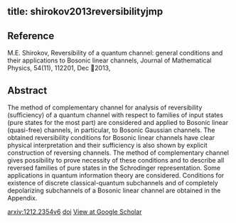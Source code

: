title: shirokov2013reversibilityjmp
---


## Reference

M.E. Shirokov, Reversibility of a quantum channel: general conditions and their applications to Bosonic linear channels, Journal of Mathematical Physics, 54(11), 112201, Dec 2013,

## Abstract 
  The method of complementary channel for analysis of reversibility
(sufficiency) of a quantum channel with respect to families of input states
(pure states for the most part) are considered and applied to Bosonic linear
(quasi-free) channels, in particular, to Bosonic Gaussian channels.
The obtained reversibility conditions for Bosonic linear channels have clear
physical interpretation and their sufficiency is also shown by explicit
construction of reversing channels. The method of complementary channel gives
possibility to prove necessity of these conditions and to describe all reversed
families of pure states in the Schrodinger representation.
Some applications in quantum information theory are considered.
Conditions for existence of discrete classical-quantum subchannels and of
completely depolarizing subchannels of a Bosonic linear channel are obtained in
the Appendix.

    

[arxiv:1212.2354v6](https://arxiv.org/abs/1212.2354v6)
[doi]()
[View at Google Scholar]()
